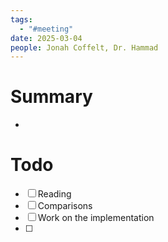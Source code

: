 ```yaml
---
tags:
  - "#meeting"
date: 2025-03-04
people: Jonah Coffelt, Dr. Hammad
---
```

# Summary
- 

# Todo
- [ ] Reading
- [ ] Comparisons
- [ ] Work on the implementation
- [ ] 